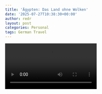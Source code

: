 ```yaml
---
title: 'Ägypten: Das Land ohne Wolken'
date: '2025-07-27T10:38:30+00:00'
author: redr
layout: post
categories: Personal
tags: German Travel
---
```

<div class="video-container">
  <video controls>
    <source src="{{ '/uploads/vids/egypt.mp4' | relative_url }}" type="video/mp4">
    Dein Browser unterstützt dieses Videoformat nicht.
  </video>
</div>